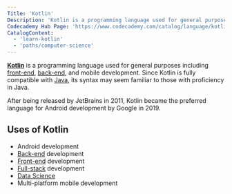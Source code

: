 ```yaml
---
Title: 'Kotlin'
Description: 'Kotlin is a programming language used for general purposes including front-end, back-end, and mobile development.'
Codecademy Hub Page: 'https://www.codecademy.com/catalog/language/kotlin'
CatalogContent:
  - 'learn-kotlin'
  - 'paths/computer-science'
---
```


[**Kotlin**](https://www.codecademy.com/catalog/language/kotlin) is a programming language used for general purposes including [front-end](https://www.codecademy.com/resources/docs/general/front-end), [back-end](https://www.codecademy.com/resources/docs/general/back-end), and mobile development. Since Kotlin is fully compatible with [Java](https://www.codecademy.com/resources/docs/java), its syntax may seem familiar to those with proficiency in Java.

After being released by JetBrains in 2011, Kotlin became the preferred language for Android development by Google in 2019.

## Uses of Kotlin

- Android development
- [Back-end](https://www.codecademy.com/resources/docs/general/back-end) development
- [Front-end](https://www.codecademy.com/resources/docs/general/front-end) development
- [Full-stack](https://www.codecademy.com/resources/docs/general/full-stack) development
- [Data Science](https://www.codecademy.com/resources/docs/general/data-science)
- Multi-platform mobile development
